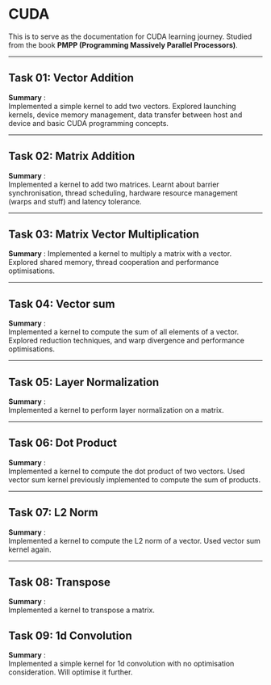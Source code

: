 # CUDA

This is to serve as the documentation for CUDA learning journey. Studied from the book **PMPP (Programming Massively Parallel Processors)**.

---

## Task 01: Vector Addition

**Summary** :  
Implemented a simple kernel to add two vectors. Explored launching kernels, device memory management, data transfer between host and device and basic CUDA programming concepts.

---

## Task 02: Matrix Addition

**Summary** :  
Implemented a kernel to add two matrices. Learnt about barrier synchronisation, thread scheduling, hardware resource management (warps and stuff) and latency tolerance.

---

## Task 03: Matrix Vector Multiplication

**Summary** :
Implemented a kernel to multiply a matrix with a vector. Explored shared memory, thread cooperation and performance optimisations. 

---

## Task 04: Vector sum 

**Summary** :  
Implemented a kernel to compute the sum of all elements of a vector. Explored reduction techniques, and warp divergence and performance optimisations.

---

## Task 05: Layer Normalization

**Summary** :  
Implemented a kernel to perform layer normalization on a matrix.

---

## Task 06: Dot Product

**Summary** :  
Implemented a kernel to compute the dot product of two vectors. Used vector sum kernel previously implemented to compute the sum of products.

---

## Task 07: L2 Norm

**Summary** :  
Implemented a kernel to compute the L2 norm of a vector. Used vector sum kernel again.

---

## Task 08: Transpose 

**Summary** :  
Implemented a kernel to transpose a matrix. 

## Task 09: 1d Convolution

**Summary** :  
Implemented a simple kernel for 1d convolution with no optimisation consideration. Will optimise it further.